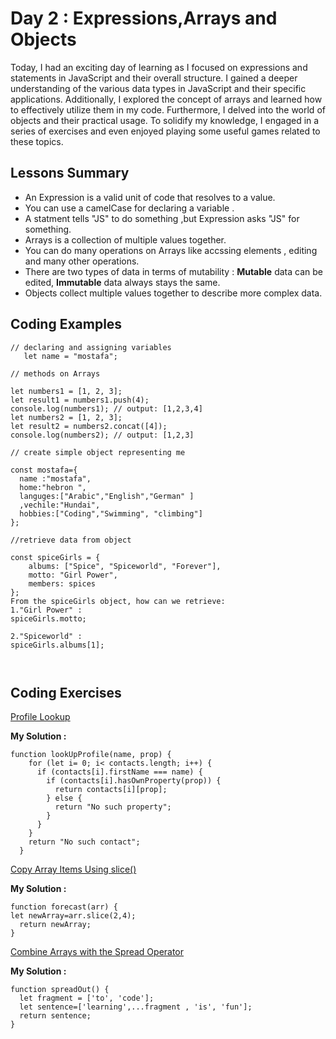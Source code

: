
# Day 2 : Expressions,Arrays and Objects
Today, I had an exciting day of learning as I focused on expressions and statements in JavaScript and their overall structure. I gained a deeper understanding of the various data types in JavaScript and their specific applications. Additionally, I explored the concept of arrays and learned how to effectively utilize them in my code. Furthermore, I delved into the world of objects and their practical usage. To solidify my knowledge, I engaged in a series of exercises and even enjoyed playing some useful games related to these topics.

## Lessons Summary
- An Expression is a valid unit of code that resolves to a value.
- You can use a camelCase for declaring a variable .
- A statment tells "JS" to do something ,but Expression asks "JS" for something.
- Arrays is a collection of multiple values together.
- You can do many operations on Arrays like accssing elements , editing and many other operations.
- There are two types of data in terms of mutability : **Mutable** data can be edited, **Immutable** data always stays the same.
- Objects collect multiple values together to describe more complex data.

## Coding Examples

``` 
// declaring and assigning variables 
   let name = "mostafa";

// methods on Arrays

let numbers1 = [1, 2, 3];
let result1 = numbers1.push(4);
console.log(numbers1); // output: [1,2,3,4]
let numbers2 = [1, 2, 3];
let result2 = numbers2.concat([4]);
console.log(numbers2); // output: [1,2,3]

// create simple object representing me  

const mostafa={
  name :"mostafa",
  home:"hebron ",
  languges:["Arabic","English","German" ]
  ,vechile:"Hundai",
  hobbies:["Coding","Swimming", "climbing"] 
};

//retrieve data from object

const spiceGirls = {
    albums: ["Spice", "Spiceworld", "Forever"],
    motto: "Girl Power",
    members: spices
};
From the spiceGirls object, how can we retrieve:
1."Girl Power" :
spiceGirls.motto;

2."Spiceworld" :
spiceGirls.albums[1];



```

## Coding Exercises

[ Profile Lookup](https://www.freecodecamp.org/learn/javascript-algorithms-and-data-structures/basic-javascript/profile-lookup)

**My Solution :** 
```
function lookUpProfile(name, prop) {
    for (let i= 0; i< contacts.length; i++) {
      if (contacts[i].firstName === name) {
        if (contacts[i].hasOwnProperty(prop)) {
          return contacts[i][prop];
        } else {
          return "No such property";
        }
      }
    }
    return "No such contact";
  }

```
[Copy Array Items Using slice()
](https://www.freecodecamp.org/learn/javascript-algorithms-and-data-structures/basic-data-structures/copy-array-items-using-slice)

**My Solution :**
```
function forecast(arr) {
let newArray=arr.slice(2,4);
  return newArray;
}
```
[Combine Arrays with the Spread Operator
](https://www.freecodecamp.org/learn/javascript-algorithms-and-data-structures/basic-data-structures/combine-arrays-with-the-spread-operator)

**My Solution :** 
```
function spreadOut() {
  let fragment = ['to', 'code'];
  let sentence=['learning',...fragment , 'is', 'fun']; 
  return sentence;
}
```

